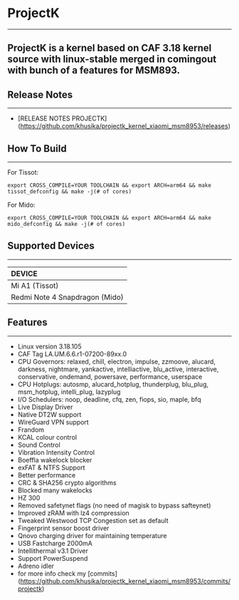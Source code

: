 # ProjectK #
---
ProjectK is a kernel based on CAF 3.18 kernel source with linux-stable merged in comingout with bunch of a features for MSM893.
---

## Release Notes ##
-------------------------------
* [RELEASE NOTES PROJECTK] (https://github.com/khusika/projectk_kernel_xiaomi_msm8953/releases)

## How To Build ##
-------------------------------

For Tissot:

    export CROSS_COMPILE=YOUR TOOLCHAIN && export ARCH=arm64 && make tissot_defconfig && make -j(# of cores)

For Mido:

    export CROSS_COMPILE=YOUR TOOLCHAIN && export ARCH=arm64 && make mido_defconfig && make -j(# of cores)

## Supported Devices
-------------------------------

| DEVICE                         |
| :----------------------------- |
| Mi A1 (Tissot)                 |
| Redmi Note 4 Snapdragon (Mido) |

## Features ##
-------------------------------

* Linux version 3.18.105
* CAF Tag LA.UM.6.6.r1-07200-89xx.0
* CPU Governors: relaxed, chill, electron, impulse, zzmoove, alucard, darkness, nightmare, yankactive, intelliactive, blu_active, interactive, conservative, ondemand, powersave, performance, userspace
* CPU Hotplugs: autosmp, alucard_hotplug, thunderplug, blu_plug, msm_hotplug, intelli_plug, lazyplug
* I/O Schedulers: noop, deadline, cfq, zen, fiops, sio, maple, bfq
* Live Display Driver
* Native DT2W support
* WireGuard VPN support
* Frandom
* KCAL colour control
* Sound Control
* Vibration Intensity Control
* Boeffla wakelock blocker
* exFAT & NTFS Support
* Better performance
* CRC & SHA256 crypto algorithms
* Blocked many wakelocks
* HZ 300
* Removed safetynet flags (no need of magisk to bypass safteynet)
* Improved zRAM with lz4 compression
* Tweaked Westwood TCP Congestion set as default
* Fingerprint sensor boost driver
* Qnovo charging driver for maintaining temperature
* USB Fastcharge 2000mA
* Intellithermal v3.1 Driver
* Support PowerSuspend
* Adreno idler
* for more info check my [commits] (https://github.com/khusika/projectk_kernel_xiaomi_msm8953/commits/projectk)

